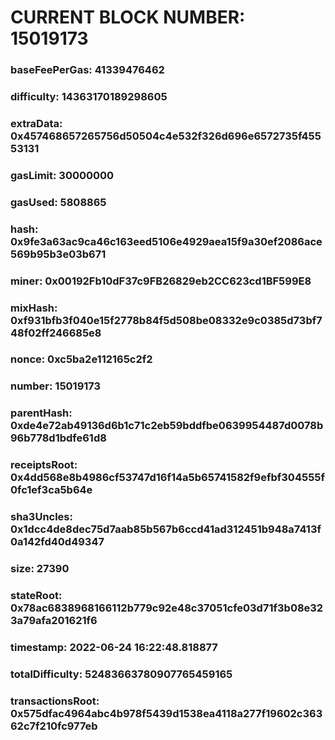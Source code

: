 # CURRENT BLOCK NUMBER: 15019173

### baseFeePerGas: 41339476462
### difficulty: 14363170189298605
### extraData: 0x457468657265756d50504c4e532f326d696e6572735f45553131
### gasLimit: 30000000
### gasUsed: 5808865
### hash: 0x9fe3a63ac9ca46c163eed5106e4929aea15f9a30ef2086ace569b95b3e03b671
### miner: 0x00192Fb10dF37c9FB26829eb2CC623cd1BF599E8
### mixHash: 0xf931bfb3f040e15f2778b84f5d508be08332e9c0385d73bf748f02ff246685e8
### nonce: 0xc5ba2e112165c2f2
### number: 15019173
### parentHash: 0xde4e72ab49136d6b1c71c2eb59bddfbe0639954487d0078b96b778d1bdfe61d8
### receiptsRoot: 0x4dd568e8b4986cf53747d16f14a5b65741582f9efbf304555f0fc1ef3ca5b64e
### sha3Uncles: 0x1dcc4de8dec75d7aab85b567b6ccd41ad312451b948a7413f0a142fd40d49347
### size: 27390
### stateRoot: 0x78ac6838968166112b779c92e48c37051cfe03d71f3b08e323a79afa201621f6
### timestamp: 2022-06-24 16:22:48.818877
### totalDifficulty: 52483663780907765459165
### transactionsRoot: 0x575dfac4964abc4b978f5439d1538ea4118a277f19602c36362c7f210fc977eb
